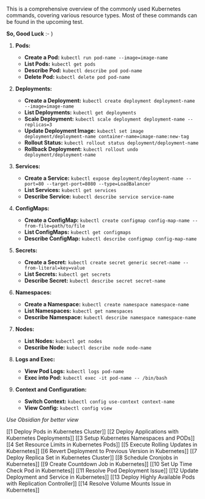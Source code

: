 This is a comprehensive overview of the commonly used Kubernetes commands, covering various resource types. Most of these commands can be found in the upcoming test.

**So, Good Luck**  :- )

1. **Pods:**
   - **Create a Pod:** `kubectl run pod-name --image=image-name`
   - **List Pods:** `kubectl get pods`
   - **Describe Pod:** `kubectl describe pod pod-name`
   - **Delete Pod:** `kubectl delete pod pod-name`

2. **Deployments:**
   - **Create a Deployment:** `kubectl create deployment deployment-name --image=image-name`
   - **List Deployments:** `kubectl get deployments`
   - **Scale Deployment:** `kubectl scale deployment deployment-name --replicas=3`
   - **Update Deployment Image:** `kubectl set image deployment/deployment-name container-name=image-name:new-tag`
   - **Rollout Status:** `kubectl rollout status deployment/deployment-name`
   - **Rollback Deployment:** `kubectl rollout undo deployment/deployment-name`

3. **Services:**
   - **Create a Service:** `kubectl expose deployment/deployment-name --port=80 --target-port=8080 --type=LoadBalancer`
   - **List Services:** `kubectl get services`
   - **Describe Service:** `kubectl describe service service-name`

4. **ConfigMaps:**
   - **Create a ConfigMap:** `kubectl create configmap config-map-name --from-file=path/to/file`
   - **List ConfigMaps:** `kubectl get configmaps`
   - **Describe ConfigMap:** `kubectl describe configmap config-map-name`

5. **Secrets:**
   - **Create a Secret:** `kubectl create secret generic secret-name --from-literal=key=value`
   - **List Secrets:** `kubectl get secrets`
   - **Describe Secret:** `kubectl describe secret secret-name`

6. **Namespaces:**
   - **Create a Namespace:** `kubectl create namespace namespace-name`
   - **List Namespaces:** `kubectl get namespaces`
   - **Describe Namespace:** `kubectl describe namespace namespace-name`

7. **Nodes:**
   - **List Nodes:** `kubectl get nodes`
   - **Describe Node:** `kubectl describe node node-name`

8. **Logs and Exec:**
   - **View Pod Logs:** `kubectl logs pod-name`
   - **Exec into Pod:** `kubectl exec -it pod-name -- /bin/bash`

9. **Context and Configuration:**
   - **Switch Context:** `kubectl config use-context context-name`
   - **View Config:** `kubectl config view`


*Use Obsidian for better view* 

[[1 Deploy Pods in Kubernetes Cluster]]
[[2 Deploy Applications with Kubernetes Deployments]]
[[3 Setup Kubernetes Namespaces and PODs]]
[[4 Set Resource Limits in Kubernetes Pods]]
[[5 Execute Rolling Updates in Kubernetes]]
[[6 Revert Deployment to Previous Version in Kubernetes]]
[[7 Deploy Replica Set in Kubernetes Cluster]]
[[8 Schedule Cronjobs in Kubernetes]]
[[9 Create Countdown Job in Kubernetes]]
[[10 Set Up Time Check Pod in Kubernetes]]
[[11 Resolve Pod Deployment Issue]]
[[12 Update Deployment and Service in Kubernetes]]
[[13 Deploy Highly Available Pods with Replication Controller]]
[[14 Resolve Volume Mounts Issue in Kubernetes]]


